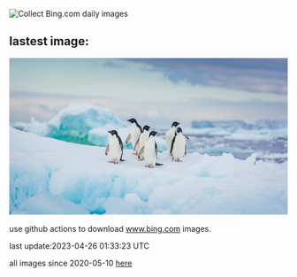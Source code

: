 ![Collect Bing.com daily images](https://github.com/counter2015/bing-daily-images/workflows/Collect%20Bing.com%20daily%20images/badge.svg)
## lastest image:
![](images/AdelieWPD.jpg)

use github actions to download www.bing.com images.

last update:2023-04-26 01:33:23 UTC

all images since 2020-05-10 [here](https://github.com/counter2015/bing-daily-images/tree/master/images) 
